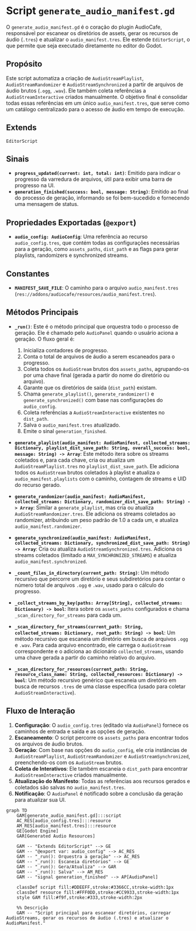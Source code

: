 # Script `generate_audio_manifest.gd`

O `generate_audio_manifest.gd` é o coração do plugin AudioCafe, responsável por escanear os diretórios de assets, gerar os recursos de áudio (`.tres`) e atualizar o `audio_manifest.tres`. Ele estende `EditorScript`, o que permite que seja executado diretamente no editor do Godot.

## Propósito

Este script automatiza a criação de `AudioStreamPlaylist`, `AudioStreamRandomizer` e `AudioStreamSynchronized` a partir de arquivos de áudio brutos (`.ogg`, `.wav`). Ele também coleta referências a `AudioStreamInteractive` criados manualmente. O objetivo final é consolidar todas essas referências em um único `audio_manifest.tres`, que serve como um catálogo centralizado para o acesso de áudio em tempo de execução.

## Extends

`EditorScript`

## Sinais

*   **`progress_updated(current: int, total: int)`**: Emitido para indicar o progresso da varredura de arquivos, útil para exibir uma barra de progresso na UI.
*   **`generation_finished(success: bool, message: String)`**: Emitido ao final do processo de geração, informando se foi bem-sucedido e fornecendo uma mensagem de status.

## Propriedades Exportadas (`@export`)

*   **`audio_config: AudioConfig`**: Uma referência ao recurso `audio_config.tres`, que contém todas as configurações necessárias para a geração, como `assets_paths`, `dist_path` e as flags para gerar playlists, randomizers e synchronized streams.

## Constantes

*   **`MANIFEST_SAVE_FILE`**: O caminho para o arquivo `audio_manifest.tres` (`res://addons/audiocafe/resources/audio_manifest.tres`).

## Métodos Principais

*   **`_run()`**: Este é o método principal que orquestra todo o processo de geração. Ele é chamado pelo `AudioPanel` quando o usuário aciona a geração. O fluxo geral é:
    1.  Inicializa contadores de progresso.
    2.  Conta o total de arquivos de áudio a serem escaneados para o progresso.
    3.  Coleta todos os `AudioStream` brutos dos `assets_paths`, agrupando-os por uma chave final (gerada a partir do nome do diretório ou arquivo).
    4.  Garante que os diretórios de saída (`dist_path`) existam.
    5.  Chama `generate_playlist()`, `generate_randomizer()` e `generate_synchronized()` com base nas configurações do `audio_config`.
    6.  Coleta referências a `AudioStreamInteractive` existentes no `dist_path`.
    7.  Salva o `audio_manifest.tres` atualizado.
    8.  Emite o sinal `generation_finished`.

*   **`generate_playlist(audio_manifest: AudioManifest, collected_streams: Dictionary, playlist_dist_save_path: String, overall_success: bool, message: String) -> Array`**: Este método itera sobre os streams coletados e, para cada chave, cria ou atualiza um `AudioStreamPlaylist.tres` no `playlist_dist_save_path`. Ele adiciona todos os `AudioStream` brutos coletados à playlist e atualiza o `audio_manifest.playlists` com o caminho, contagem de streams e UID do recurso gerado.

*   **`generate_randomizer(audio_manifest: AudioManifest, collected_streams: Dictionary, randomizer_dist_save_path: String) -> Array`**: Similar a `generate_playlist`, mas cria ou atualiza `AudioStreamRandomizer.tres`. Ele adiciona os streams coletados ao randomizer, atribuindo um peso padrão de 1.0 a cada um, e atualiza `audio_manifest.randomizer`.

*   **`generate_synchronized(audio_manifest: AudioManifest, collected_streams: Dictionary, synchronized_dist_save_path: String) -> Array`**: Cria ou atualiza `AudioStreamSynchronized.tres`. Adiciona os streams coletados (limitado a `MAX_SYNCHRONIZED_STREAMS`) e atualiza `audio_manifest.synchronized`.

*   **`_count_files_in_directory(current_path: String)`**: Um método recursivo que percorre um diretório e seus subdiretórios para contar o número total de arquivos `.ogg` e `.wav`, usado para o cálculo do progresso.

*   **`_collect_streams_by_key(paths: Array[String], collected_streams: Dictionary) -> bool`**: Itera sobre os `assets_paths` configurados e chama `_scan_directory_for_streams` para cada um.

*   **`_scan_directory_for_streams(current_path: String, collected_streams: Dictionary, root_path: String) -> bool`**: Um método recursivo que escaneia um diretório em busca de arquivos `.ogg` e `.wav`. Para cada arquivo encontrado, ele carrega o `AudioStream` correspondente e o adiciona ao dicionário `collected_streams`, usando uma chave gerada a partir do caminho relativo do arquivo.

*   **`_scan_directory_for_resources(current_path: String, resource_class_name: String, collected_resources: Dictionary) -> bool`**: Um método recursivo genérico que escaneia um diretório em busca de recursos `.tres` de uma classe específica (usado para coletar `AudioStreamInteractive`).

## Fluxo de Interação

1.  **Configuração**: O `audio_config.tres` (editado via `AudioPanel`) fornece os caminhos de entrada e saída e as opções de geração.
2.  **Escaneamento**: O script percorre os `assets_paths` para encontrar todos os arquivos de áudio brutos.
3.  **Geração**: Com base nas opções do `audio_config`, ele cria instâncias de `AudioStreamPlaylist`, `AudioStreamRandomizer` e `AudioStreamSynchronized`, preenchendo-os com os `AudioStream` brutos.
4.  **Coleta de Interativos**: Ele também escaneia o `dist_path` para encontrar `AudioStreamInteractive` criados manualmente.
5.  **Atualização do Manifesto**: Todas as referências aos recursos gerados e coletados são salvas no `audio_manifest.tres`.
6.  **Notificação**: O `AudioPanel` é notificado sobre a conclusão da geração para atualizar sua UI.

```mermaid
graph TD
    GAM[generate_audio_manifest.gd]:::script
    AC_RES[audio_config.tres]:::resource
    AM_RES[audio_manifest.tres]:::resource
    GE[Godot Engine]
    GAR[Generated Audio Resources]

    GAM -- "Extends EditorScript" --> GE
    GAM -- "@export var: audio_config" --> AC_RES
    GAM -- "_run(): Orquestra a geração" --> AC_RES
    GAM -- "_run(): Escaneia diretórios" --> GE
    GAM -- "_run(): Gera/Atualiza" --> GAR
    GAM -- "_run(): Salva" --> AM_RES
    GAM -- "signal generation_finished" --> AP[AudioPanel]

    classDef script fill:#DDEEFF,stroke:#3366CC,stroke-width:1px
    classDef resource fill:#FFF0DD,stroke:#CC9933,stroke-width:1px
    style GAM fill:#f9f,stroke:#333,stroke-width:2px

    %% Descrição
    GAM -- "Script principal para escanear diretórios, carregar AudioStreams, gerar os recursos de áudio (.tres) e atualizar o AudioManifest."
```